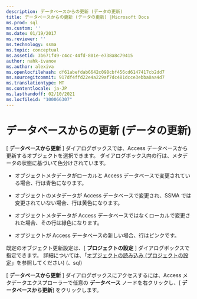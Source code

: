 ```yaml
---
description: データベースからの更新 (データの更新)
title: データベースからの更新 (データの更新) |Microsoft Docs
ms.prod: sql
ms.custom: ''
ms.date: 01/19/2017
ms.reviewer: ''
ms.technology: ssma
ms.topic: conceptual
ms.assetid: 3b671f49-c4cc-44fd-801e-e738a8c79415
author: nahk-ivanov
ms.author: alexiva
ms.openlocfilehash: df61abefdab6642c098cbf456cd6147417cb2dd7
ms.sourcegitcommit: 917df4ffd22e4a229af7dc481dcce3ebba0aa4d7
ms.translationtype: MT
ms.contentlocale: ja-JP
ms.lasthandoff: 02/10/2021
ms.locfileid: "100066307"
---
```

# <a name="refresh-from-database-accesstosql"></a>データベースからの更新 (データの更新)
[ **データベースから更新** ] ダイアログボックスでは、Access データベースから更新するオブジェクトを選択できます。 ダイアログボックス内の行は、メタデータの状態に基づいて色分けされています。  
  
-   オブジェクトメタデータがローカルと Access データベースで変更されている場合、行は青色になります。  
  
-   オブジェクトのメタデータが Access データベースで変更され、SSMA では変更されていない場合、行は黄色になります。  
  
-   オブジェクトメタデータが Access データベースではなくローカルで変更された場合、その行は緑色になります。  
  
-   オブジェクトが Access データベースの新しい場合、行はピンクです。  
  
既定のオブジェクト更新設定は、[ **プロジェクトの設定** ] ダイアログボックスで指定できます。 詳細については、「[オブジェクトの読み込み &#40;プロジェクトの設定](../../ssma/access/project-settings-loading-objects-accesstosql.md)」を参照してください&#41; &#40;、sql&#41;  
  
[ **データベースから更新** ] ダイアログボックスにアクセスするには、Access メタデータエクスプローラーで任意の **データベース** ノードを右クリックし、[ **データベースから更新**] をクリックします。  
  
